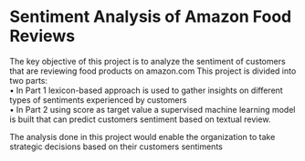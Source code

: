 # Sentiment Analysis of Amazon Food Reviews
The key objective of this project is to analyze the sentiment of customers that are reviewing food products on amazon.com
This project is divided into two parts: 
<br>
•	In Part 1 lexicon-based approach is used to gather insights on different types of sentiments experienced by customers <br>
•	In Part 2 using score as target value a supervised machine learning model is built that can predict customers sentiment based on textual review. <br>

The analysis done in this project would enable the organization to take strategic decisions based on their customers sentiments
